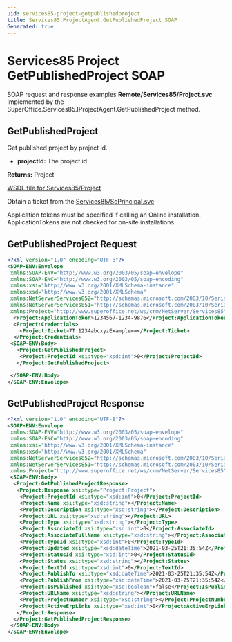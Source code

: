 ```yaml
---
uid: services85-project-getpublishedproject
title: Services85.ProjectAgent.GetPublishedProject SOAP
Generated: true
---
```


# Services85 Project GetPublishedProject SOAP

SOAP request and response examples **Remote/Services85/Project.svc**
Implemented by the <see cref="M:SuperOffice.Services85.IProjectAgent.GetPublishedProject">SuperOffice.Services85.IProjectAgent.GetPublishedProject</see> method.

## GetPublishedProject

Get published project by project id.

* **projectId:** The project id.

**Returns:** Project


[WSDL file for Services85/Project](../Services85-Project.md)

Obtain a ticket from the [Services85/SoPrincipal.svc](../SoPrincipal/SoPrincipal.md)

Application tokens must be specified if calling an Online installation. ApplicationTokens are not checked for on-site installations.

## GetPublishedProject Request

```xml
<?xml version="1.0" encoding="UTF-8"?>
<SOAP-ENV:Envelope
 xmlns:SOAP-ENV="http://www.w3.org/2003/05/soap-envelope"
 xmlns:SOAP-ENC="http://www.w3.org/2003/05/soap-encoding"
 xmlns:xsi="http://www.w3.org/2001/XMLSchema-instance"
 xmlns:xsd="http://www.w3.org/2001/XMLSchema"
 xmlns:NetServerServices852="http://schemas.microsoft.com/2003/10/Serialization/Arrays"
 xmlns:NetServerServices851="http://schemas.microsoft.com/2003/10/Serialization/"
 xmlns:Project="http://www.superoffice.net/ws/crm/NetServer/Services85">
  <Project:ApplicationToken>1234567-1234-9876</Project:ApplicationToken>
  <Project:Credentials>
    <Project:Ticket>7T:1234abcxyzExample==</Project:Ticket>
  </Project:Credentials>
 <SOAP-ENV:Body>
   <Project:GetPublishedProject>
    <Project:ProjectId xsi:type="xsd:int">0</Project:ProjectId>
   </Project:GetPublishedProject>

 </SOAP-ENV:Body>
</SOAP-ENV:Envelope>

```


## GetPublishedProject Response

```xml
<?xml version="1.0" encoding="UTF-8"?>
<SOAP-ENV:Envelope
 xmlns:SOAP-ENV="http://www.w3.org/2003/05/soap-envelope"
 xmlns:SOAP-ENC="http://www.w3.org/2003/05/soap-encoding"
 xmlns:xsi="http://www.w3.org/2001/XMLSchema-instance"
 xmlns:xsd="http://www.w3.org/2001/XMLSchema"
 xmlns:NetServerServices852="http://schemas.microsoft.com/2003/10/Serialization/Arrays"
 xmlns:NetServerServices851="http://schemas.microsoft.com/2003/10/Serialization/"
 xmlns:Project="http://www.superoffice.net/ws/crm/NetServer/Services85">
 <SOAP-ENV:Body>
  <Project:GetPublishedProjectResponse>
   <Project:Response xsi:type="Project:Project">
    <Project:ProjectId xsi:type="xsd:int">0</Project:ProjectId>
    <Project:Name xsi:type="xsd:string"></Project:Name>
    <Project:Description xsi:type="xsd:string"></Project:Description>
    <Project:URL xsi:type="xsd:string"></Project:URL>
    <Project:Type xsi:type="xsd:string"></Project:Type>
    <Project:AssociateId xsi:type="xsd:int">0</Project:AssociateId>
    <Project:AssociateFullName xsi:type="xsd:string"></Project:AssociateFullName>
    <Project:TypeId xsi:type="xsd:int">0</Project:TypeId>
    <Project:Updated xsi:type="xsd:dateTime">2021-03-25T21:35:54Z</Project:Updated>
    <Project:StatusId xsi:type="xsd:int">0</Project:StatusId>
    <Project:Status xsi:type="xsd:string"></Project:Status>
    <Project:TextId xsi:type="xsd:int">0</Project:TextId>
    <Project:PublishTo xsi:type="xsd:dateTime">2021-03-25T21:35:54Z</Project:PublishTo>
    <Project:PublishFrom xsi:type="xsd:dateTime">2021-03-25T21:35:54Z</Project:PublishFrom>
    <Project:IsPublished xsi:type="xsd:boolean">false</Project:IsPublished>
    <Project:URLName xsi:type="xsd:string"></Project:URLName>
    <Project:ProjectNumber xsi:type="xsd:string"></Project:ProjectNumber>
    <Project:ActiveErpLinks xsi:type="xsd:int">0</Project:ActiveErpLinks>
   </Project:Response>
  </Project:GetPublishedProjectResponse>
 </SOAP-ENV:Body>
</SOAP-ENV:Envelope>

```

